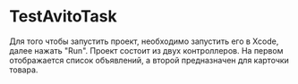 # TestAvitoTask
Для того чтобы запустить проект, необходимо запустить его в Xcode, далее нажать "Run".
Проект состоит из двух контроллеров.
На первом отображается список объявлений, а второй предназначен для карточки товара.

